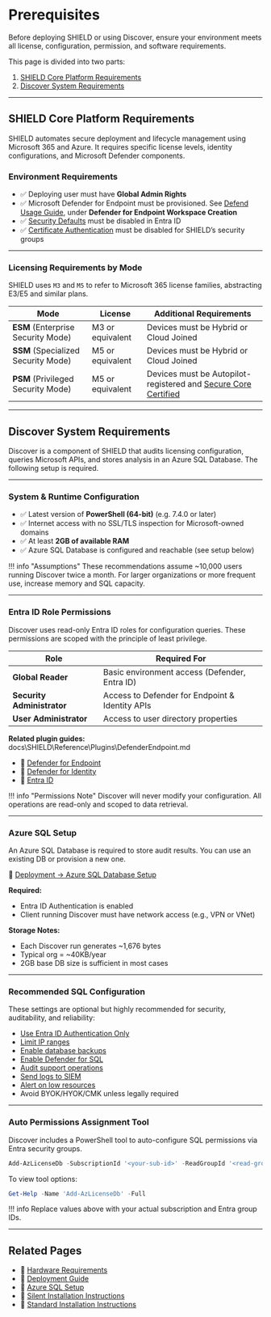 # Prerequisites

Before deploying SHIELD or using Discover, ensure your environment meets all license, configuration, permission, and software requirements.

This page is divided into two parts:


1. [SHIELD Core Platform Requirements](#shield-core-platform-requirements)  
2. [Discover System Requirements](#discover-system-requirements)

---

## SHIELD Core Platform Requirements

SHIELD automates secure deployment and lifecycle management using Microsoft 365 and Azure. It requires specific license levels, identity configurations, and Microsoft Defender components.

### Environment Requirements

- ✅ Deploying user must have **Global Admin Rights**  
- ✅ Microsoft Defender for Endpoint must be provisioned. See [Defend Usage Guide](Defend/Usage-Guide/index.md), under **Defender for Endpoint Workspace Creation**
- ✅ [Security Defaults](https://learn.microsoft.com/en-us/azure/active-directory/fundamentals/concept-fundamentals-security-defaults#disabling-security-defaults) must be disabled in Entra ID  
- ✅ [Certificate Authentication](https://learn.microsoft.com/en-us/azure/active-directory/authentication/how-to-certificate-based-authentication#step-2-enable-cba-on-the-tenant) must be disabled for SHIELD’s security groups

---

### Licensing Requirements by Mode

SHIELD uses `M3` and `M5` to refer to Microsoft 365 license families, abstracting E3/E5 and similar plans.

| Mode | License | Additional Requirements |
|------|---------|--------------------------|
| **ESM** (Enterprise Security Mode) | M3 or equivalent | Devices must be Hybrid or Cloud Joined |
| **SSM** (Specialized Security Mode) | M5 or equivalent | Devices must be Hybrid or Cloud Joined |
| **PSM** (Privileged Security Mode) | M5 or equivalent | Devices must be Autopilot-registered and [Secure Core Certified](Defend/Reference/Hardware-Selection.md) |

---

## Discover System Requirements

Discover is a component of SHIELD that audits licensing configuration, queries Microsoft APIs, and stores analysis in an Azure SQL Database. The following setup is required.

---

### System & Runtime Configuration

- ✅ Latest version of **PowerShell (64-bit)** (e.g. 7.4.0 or later)  
- ✅ Internet access with no SSL/TLS inspection for Microsoft-owned domains  
- ✅ At least **2GB of available RAM**  
- ✅ Azure SQL Database is configured and reachable (see setup below)

!!! info "Assumptions"
    These recommendations assume ~10,000 users running Discover twice a month. For larger organizations or more frequent use, increase memory and SQL capacity.

---

### Entra ID Role Permissions

Discover uses read-only Entra ID roles for configuration queries. These permissions are scoped with the principle of least privilege.

| Role | Required For |
|------|---------------|
| **Global Reader** | Basic environment access (Defender, Entra ID) |
| **Security Administrator** | Access to Defender for Endpoint & Identity APIs |
| **User Administrator** | Access to user directory properties |

**Related plugin guides:**
docs\SHIELD\Reference\Plugins\DefenderEndpoint.md
- 📄 [Defender for Endpoint](Discover/Reference/Plugins/DefenderEndpoint.md)  
- 📄 [Defender for Identity](Discover/Reference/Plugins/DefenderIdentity.md)  
- 📄 [Entra ID](Discover/Reference/Plugins/EntraID.md)

!!! info "Permissions Note"
    Discover will never modify your configuration. All operations are read-only and scoped to data retrieval.

---

### Azure SQL Setup

An Azure SQL Database is required to store audit results. You can use an existing DB or provision a new one.

📖 [Deployment → Azure SQL Database Setup](Getting-Started.md#azure-sql-database-setup)

**Required:**

- Entra ID Authentication is enabled  
- Client running Discover must have network access (e.g., VPN or VNet)

**Storage Notes:**

- Each Discover run generates ~1,676 bytes  
- Typical org = ~40KB/year  
- 2GB base DB size is sufficient in most cases

---

### Recommended SQL Configuration

These settings are optional but highly recommended for security, auditability, and reliability:

- [Use Entra ID Authentication Only](https://learn.microsoft.com/en-us/azure/azure-sql/database/authentication-azure-ad-only-authentication-tutorial)  
- [Limit IP ranges](https://learn.microsoft.com/en-us/azure/azure-sql/database/firewall-configure)  
- [Enable database backups](https://learn.microsoft.com/en-us/azure/azure-sql/database/automated-backups-overview)  
- [Enable Defender for SQL](https://learn.microsoft.com/en-us/azure/azure-sql/database/azure-defender-for-sql)  
- [Audit support operations](https://learn.microsoft.com/en-us/azure/azure-sql/database/auditing-overview)  
- [Send logs to SIEM](https://learn.microsoft.com/en-us/azure/azure-monitor/essentials/diagnostic-settings)  
- [Alert on low resources](https://learn.microsoft.com/en-us/azure/azure-monitor/best-practices-alerts)  
- Avoid BYOK/HYOK/CMK unless legally required

---

### Auto Permissions Assignment Tool

Discover includes a PowerShell tool to auto-configure SQL permissions via Entra security groups.

```powershell
Add-AzLicenseDb -SubscriptionId '<your-sub-id>' -ReadGroupId '<read-group-id>' -WriteGroupId '<write-group-id>'
```

To view tool options:

```powershell
Get-Help -Name 'Add-AzLicenseDb' -Full
```

!!! info
    Replace values above with your actual subscription and Entra group IDs.

---

## Related Pages

- 📄 [Hardware Requirements](Defend/Reference/Hardware-Selection.md)  
- 📄 [Deployment Guide](Getting-Started.md)  
- 📄 [Azure SQL Setup](Getting-Started.md#azure-sql-database-setup)  
- 📄 [Silent Installation Instructions](Getting-Started.md#silent-installation-script-based)  
- 📄 [Standard Installation Instructions](Getting-Started.md#standard-installation-gui-based)